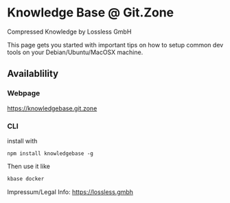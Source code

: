 # Knowledge Base @ Git.Zone
Compressed Knowledge by Lossless GmbH

This page gets you started with important tips on how to setup common dev tools on your Debian/Ubuntu/MacOSX machine.

## Availablility

### Webpage
https://knowledgebase.git.zone

### CLI

install with

```shell
npm install knowledgebase -g
```

Then use it like

```sh
kbase docker
```

Impressum/Legal Info: https://lossless.gmbh
